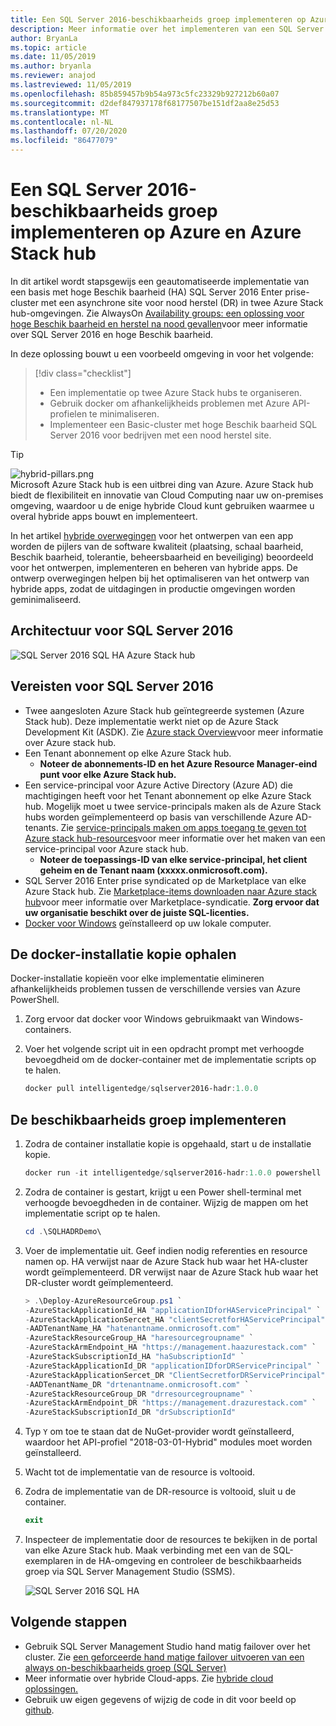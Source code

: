 ```yaml
---
title: Een SQL Server 2016-beschikbaarheids groep implementeren op Azure en Azure Stack hub
description: Meer informatie over het implementeren van een SQL Server 2016-beschikbaarheids groep naar Azure en Azure Stack hub.
author: BryanLa
ms.topic: article
ms.date: 11/05/2019
ms.author: bryanla
ms.reviewer: anajod
ms.lastreviewed: 11/05/2019
ms.openlocfilehash: 85b859457b9b54a973c5fc23329b927212b60a07
ms.sourcegitcommit: d2def847937178f68177507be151df2aa8e25d53
ms.translationtype: MT
ms.contentlocale: nl-NL
ms.lasthandoff: 07/20/2020
ms.locfileid: "86477079"
---
```

# <a name="deploy-a-sql-server-2016-availability-group-to-azure-and-azure-stack-hub"></a>Een SQL Server 2016-beschikbaarheids groep implementeren op Azure en Azure Stack hub

In dit artikel wordt stapsgewijs een geautomatiseerde implementatie van een basis met hoge Beschik baarheid (HA) SQL Server 2016 Enter prise-cluster met een asynchrone site voor nood herstel (DR) in twee Azure Stack hub-omgevingen. Zie AlwaysOn [Availability groups: een oplossing voor hoge Beschik baarheid en herstel na nood gevallen](/sql/database-engine/availability-groups/windows/always-on-availability-groups-sql-server?view=sql-server-2016)voor meer informatie over SQL Server 2016 en hoge Beschik baarheid.

In deze oplossing bouwt u een voorbeeld omgeving in voor het volgende:

> [!div class="checklist"]
> - Een implementatie op twee Azure Stack hubs te organiseren.
> - Gebruik docker om afhankelijkheids problemen met Azure API-profielen te minimaliseren.
> - Implementeer een Basic-cluster met hoge Beschik baarheid SQL Server 2016 voor bedrijven met een nood herstel site.

> [!Tip]  
> ![hybrid-pillars.png](./media/solution-deployment-guide-cross-cloud-scaling/hybrid-pillars.png)  
> Microsoft Azure Stack hub is een uitbrei ding van Azure. Azure Stack hub biedt de flexibiliteit en innovatie van Cloud Computing naar uw on-premises omgeving, waardoor u de enige hybride Cloud kunt gebruiken waarmee u overal hybride apps bouwt en implementeert.  
> 
> In het artikel [hybride overwegingen](overview-app-design-considerations.md) voor het ontwerpen van een app worden de pijlers van de software kwaliteit (plaatsing, schaal baarheid, Beschik baarheid, tolerantie, beheersbaarheid en beveiliging) beoordeeld voor het ontwerpen, implementeren en beheren van hybride apps. De ontwerp overwegingen helpen bij het optimaliseren van het ontwerp van hybride apps, zodat de uitdagingen in productie omgevingen worden geminimaliseerd.

## <a name="architecture-for-sql-server-2016"></a>Architectuur voor SQL Server 2016

![SQL Server 2016 SQL HA Azure Stack hub](media/solution-deployment-guide-sql-ha/image1.png)

## <a name="prerequisites-for-sql-server-2016"></a>Vereisten voor SQL Server 2016

- Twee aangesloten Azure Stack hub geïntegreerde systemen (Azure Stack hub). Deze implementatie werkt niet op de Azure Stack Development Kit (ASDK). Zie [Azure stack Overview](https://azure.microsoft.com/overview/azure-stack/)voor meer informatie over Azure stack hub.
- Een Tenant abonnement op elke Azure Stack hub.
  - **Noteer de abonnements-ID en het Azure Resource Manager-eind punt voor elke Azure Stack hub.**
- Een service-principal voor Azure Active Directory (Azure AD) die machtigingen heeft voor het Tenant abonnement op elke Azure Stack hub. Mogelijk moet u twee service-principals maken als de Azure Stack hubs worden geïmplementeerd op basis van verschillende Azure AD-tenants. Zie [service-principals maken om apps toegang te geven tot Azure stack hub-resources](/azure-stack/user/azure-stack-create-service-principals)voor meer informatie over het maken van een service-principal voor Azure stack hub.
  - **Noteer de toepassings-ID van elke service-principal, het client geheim en de Tenant naam (xxxxx.onmicrosoft.com).**
- SQL Server 2016 Enter prise syndicated op de Marketplace van elke Azure Stack hub. Zie [Marketplace-items downloaden naar Azure stack hub](/azure-stack/operator/azure-stack-download-azure-marketplace-item)voor meer informatie over Marketplace-syndicatie.
    **Zorg ervoor dat uw organisatie beschikt over de juiste SQL-licenties.**
- [Docker voor Windows](https://docs.docker.com/docker-for-windows/) geïnstalleerd op uw lokale computer.

## <a name="get-the-docker-image"></a>De docker-installatie kopie ophalen

Docker-installatie kopieën voor elke implementatie elimineren afhankelijkheids problemen tussen de verschillende versies van Azure PowerShell.

1. Zorg ervoor dat docker voor Windows gebruikmaakt van Windows-containers.
2. Voer het volgende script uit in een opdracht prompt met verhoogde bevoegdheid om de docker-container met de implementatie scripts op te halen.

    ```powershell  
    docker pull intelligentedge/sqlserver2016-hadr:1.0.0
    ```

## <a name="deploy-the-availability-group"></a>De beschikbaarheids groep implementeren

1. Zodra de container installatie kopie is opgehaald, start u de installatie kopie.

      ```powershell  
      docker run -it intelligentedge/sqlserver2016-hadr:1.0.0 powershell
      ```

2. Zodra de container is gestart, krijgt u een Power shell-terminal met verhoogde bevoegdheden in de container. Wijzig de mappen om het implementatie script op te halen.

      ```powershell  
      cd .\SQLHADRDemo\
      ```

3. Voer de implementatie uit. Geef indien nodig referenties en resource namen op. HA verwijst naar de Azure Stack hub waar het HA-cluster wordt geïmplementeerd. DR verwijst naar de Azure Stack hub waar het DR-cluster wordt geïmplementeerd.

      ```powershell
      > .\Deploy-AzureResourceGroup.ps1 `
      -AzureStackApplicationId_HA "applicationIDforHAServicePrincipal" `
      -AzureStackApplicationSercet_HA "clientSecretforHAServicePrincipal" `
      -AADTenantName_HA "hatenantname.onmicrosoft.com" `
      -AzureStackResourceGroup_HA "haresourcegroupname" `
      -AzureStackArmEndpoint_HA "https://management.haazurestack.com" `
      -AzureStackSubscriptionId_HA "haSubscriptionId" `
      -AzureStackApplicationId_DR "applicationIDforDRServicePrincipal" `
      -AzureStackApplicationSercet_DR "ClientSecretforDRServicePrincipal" `
      -AADTenantName_DR "drtenantname.onmicrosoft.com" `
      -AzureStackResourceGroup_DR "drresourcegroupname" `
      -AzureStackArmEndpoint_DR "https://management.drazurestack.com" `
      -AzureStackSubscriptionId_DR "drSubscriptionId"
      ```

4. Typ `Y` om toe te staan dat de NuGet-provider wordt geïnstalleerd, waardoor het API-profiel "2018-03-01-Hybrid" modules moet worden geïnstalleerd.

5. Wacht tot de implementatie van de resource is voltooid.

6. Zodra de implementatie van de DR-resource is voltooid, sluit u de container.

      ```powershell
      exit
      ```

7. Inspecteer de implementatie door de resources te bekijken in de portal van elke Azure Stack hub. Maak verbinding met een van de SQL-exemplaren in de HA-omgeving en controleer de beschikbaarheids groep via SQL Server Management Studio (SSMS).

    ![SQL Server 2016 SQL HA](media/solution-deployment-guide-sql-ha/image2.png)

## <a name="next-steps"></a>Volgende stappen

- Gebruik SQL Server Management Studio hand matig failover over het cluster. Zie [een geforceerde hand matige failover uitvoeren van een always on-beschikbaarheids groep (SQL Server)](/sql/database-engine/availability-groups/windows/perform-a-forced-manual-failover-of-an-availability-group-sql-server?view=sql-server-2017)
- Meer informatie over hybride Cloud-apps. Zie [hybride cloud oplossingen.](https://aka.ms/azsdevtutorials)
- Gebruik uw eigen gegevens of wijzig de code in dit voor beeld op [github](https://github.com/Azure-Samples/azure-intelligent-edge-patterns).
